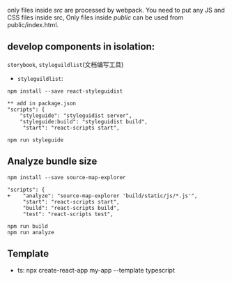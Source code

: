 only files inside *src* are processed by webpack. You need to put any JS and CSS files inside src,
Only files inside *public* can be used from public/index.html.



## develop components in isolation:
`storybook`, `styleguildlist`(文档编写工具)

- `styleguildlist`:
```
npm install --save react-styleguidist

** add in package.json
"scripts": {
    "styleguide": "styleguidist server",
    "styleguide:build": "styleguidist build",
     "start": "react-scripts start",

npm run styleguide
``` 

## Analyze bundle size
```
npm install --save source-map-explorer

"scripts": {
+    "analyze": "source-map-explorer 'build/static/js/*.js'",
     "start": "react-scripts start",
     "build": "react-scripts build",
     "test": "react-scripts test",

npm run build
npm run analyze
```


## Template
- ts:
  npx create-react-app my-app --template typescript